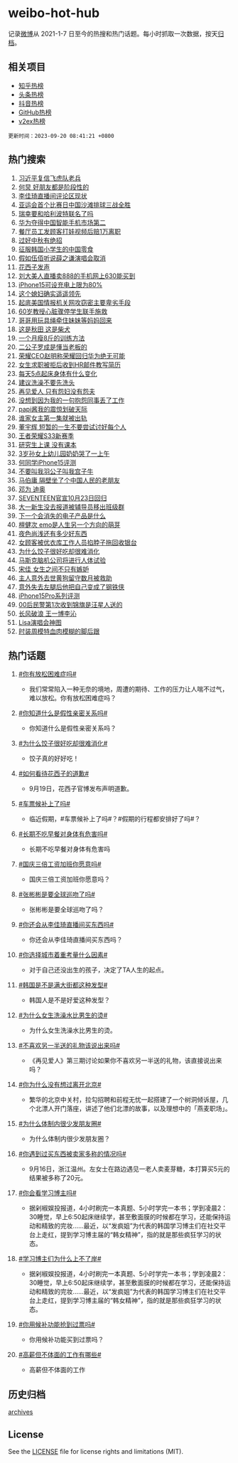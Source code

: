 # weibo-hot-hub

记录[微博](https://www.weibo.com)从 2021-1-7 日至今的热搜和热门话题。每小时抓取一次数据，按天[归档](archives)。

## 相关项目

- [知乎热榜](https://github.com/lonnyzhang423/zhihu-hot-hub)
- [头条热榜](https://github.com/lonnyzhang423/toutiao-hot-hub)
- [抖音热榜](https://github.com/lonnyzhang423/douyin-hot-hub)
- [GitHub热榜](https://github.com/lonnyzhang423/github-hot-hub)
- [v2ex热榜](https://github.com/lonnyzhang423/v2ex-hot-hub)


`更新时间：2023-09-20 08:41:21 +0800`

## 热门搜索

1. [习近平复信飞虎队老兵](https://m.weibo.cn/search?containerid=100103type%3D1%26t%3D10%26q%3D%23%E4%B9%A0%E8%BF%91%E5%B9%B3%E5%A4%8D%E4%BF%A1%E9%A3%9E%E8%99%8E%E9%98%9F%E8%80%81%E5%85%B5%23&stream_entry_id=51&isnewpage=1&extparam=seat%3D1%26dgr%3D0%26stream_entry_id%3D51%26cate%3D10103%26c_type%3D51%26q%3D%2523%25E4%25B9%25A0%25E8%25BF%2591%25E5%25B9%25B3%25E5%25A4%258D%25E4%25BF%25A1%25E9%25A3%259E%25E8%2599%258E%25E9%2598%259F%25E8%2580%2581%25E5%2585%25B5%2523%26pos%3D0%26filter_type%3Drealtimehot%26display_time%3D1695170480%26pre_seqid%3D16951704800690645206)
1. [何炅 好朋友都是阶段性的](https://m.weibo.cn/search?containerid=100103type%3D1%26t%3D10%26q%3D%E4%BD%95%E7%82%85+%E5%A5%BD%E6%9C%8B%E5%8F%8B%E9%83%BD%E6%98%AF%E9%98%B6%E6%AE%B5%E6%80%A7%E7%9A%84&stream_entry_id=31&isnewpage=1&extparam=seat%3D1%26lcate%3D5001%26q%3D%25E4%25BD%2595%25E7%2582%2585%2520%25E5%25A5%25BD%25E6%259C%258B%25E5%258F%258B%25E9%2583%25BD%25E6%2598%25AF%25E9%2598%25B6%25E6%25AE%25B5%25E6%2580%25A7%25E7%259A%2584%26pos%3D0%26c_type%3D31%26dgr%3D0%26stream_entry_id%3D31%26flag%3D16%26band_rank%3D1%26realpos%3D1%26cate%3D5001%26filter_type%3Drealtimehot%26display_time%3D1695170480%26pre_seqid%3D16951704800690645206)
1. [李佳琦直播间评论区现状](https://m.weibo.cn/search?containerid=100103type%3D1%26t%3D10%26q%3D%23%E6%9D%8E%E4%BD%B3%E7%90%A6%E7%9B%B4%E6%92%AD%E9%97%B4%E8%AF%84%E8%AE%BA%E5%8C%BA%E7%8E%B0%E7%8A%B6%23&stream_entry_id=31&isnewpage=1&extparam=seat%3D1%26lcate%3D5001%26q%3D%2523%25E6%259D%258E%25E4%25BD%25B3%25E7%2590%25A6%25E7%259B%25B4%25E6%2592%25AD%25E9%2597%25B4%25E8%25AF%2584%25E8%25AE%25BA%25E5%258C%25BA%25E7%258E%25B0%25E7%258A%25B6%2523%26pos%3D1%26c_type%3D31%26dgr%3D0%26stream_entry_id%3D31%26flag%3D1%26band_rank%3D2%26realpos%3D2%26cate%3D5001%26filter_type%3Drealtimehot%26display_time%3D1695170480%26pre_seqid%3D16951704800690645206)
1. [亚运会首个比赛日中国沙滩排球三战全胜](https://m.weibo.cn/search?containerid=100103type%3D1%26t%3D10%26q%3D%23%E4%BA%9A%E8%BF%90%E4%BC%9A%E9%A6%96%E4%B8%AA%E6%AF%94%E8%B5%9B%E6%97%A5%E4%B8%AD%E5%9B%BD%E6%B2%99%E6%BB%A9%E6%8E%92%E7%90%83%E4%B8%89%E6%88%98%E5%85%A8%E8%83%9C%23&stream_entry_id=31&isnewpage=1&extparam=seat%3D1%26lcate%3D5001%26q%3D%2523%25E4%25BA%259A%25E8%25BF%2590%25E4%25BC%259A%25E9%25A6%2596%25E4%25B8%25AA%25E6%25AF%2594%25E8%25B5%259B%25E6%2597%25A5%25E4%25B8%25AD%25E5%259B%25BD%25E6%25B2%2599%25E6%25BB%25A9%25E6%258E%2592%25E7%2590%2583%25E4%25B8%2589%25E6%2588%2598%25E5%2585%25A8%25E8%2583%259C%2523%26pos%3D2%26c_type%3D31%26dgr%3D0%26stream_entry_id%3D31%26flag%3D0%26band_rank%3D3%26realpos%3D3%26cate%3D5001%26filter_type%3Drealtimehot%26display_time%3D1695170480%26pre_seqid%3D16951704800690645206)
1. [瑞幸要和哈利波特联名了吗](https://m.weibo.cn/search?containerid=100103type%3D1%26t%3D10%26q%3D%E7%91%9E%E5%B9%B8%E8%A6%81%E5%92%8C%E5%93%88%E5%88%A9%E6%B3%A2%E7%89%B9%E8%81%94%E5%90%8D%E4%BA%86%E5%90%97&stream_entry_id=31&isnewpage=1&extparam=seat%3D1%26lcate%3D5001%26q%3D%25E7%2591%259E%25E5%25B9%25B8%25E8%25A6%2581%25E5%2592%258C%25E5%2593%2588%25E5%2588%25A9%25E6%25B3%25A2%25E7%2589%25B9%25E8%2581%2594%25E5%2590%258D%25E4%25BA%2586%25E5%2590%2597%26pos%3D3%26c_type%3D31%26dgr%3D0%26stream_entry_id%3D31%26flag%3D1%26band_rank%3D4%26realpos%3D4%26cate%3D5001%26filter_type%3Drealtimehot%26display_time%3D1695170480%26pre_seqid%3D16951704800690645206)
1. [华为夺得中国智能手机市场第二](https://m.weibo.cn/search?containerid=100103type%3D1%26t%3D10%26q%3D%23%E5%8D%8E%E4%B8%BA%E5%A4%BA%E5%BE%97%E4%B8%AD%E5%9B%BD%E6%99%BA%E8%83%BD%E6%89%8B%E6%9C%BA%E5%B8%82%E5%9C%BA%E7%AC%AC%E4%BA%8C%23&stream_entry_id=31&isnewpage=1&extparam=seat%3D1%26lcate%3D5001%26q%3D%2523%25E5%258D%258E%25E4%25B8%25BA%25E5%25A4%25BA%25E5%25BE%2597%25E4%25B8%25AD%25E5%259B%25BD%25E6%2599%25BA%25E8%2583%25BD%25E6%2589%258B%25E6%259C%25BA%25E5%25B8%2582%25E5%259C%25BA%25E7%25AC%25AC%25E4%25BA%258C%2523%26pos%3D4%26c_type%3D31%26dgr%3D0%26stream_entry_id%3D31%26flag%3D1%26band_rank%3D5%26realpos%3D5%26cate%3D5001%26filter_type%3Drealtimehot%26display_time%3D1695170480%26pre_seqid%3D16951704800690645206)
1. [餐厅员工发顾客打娃视频后赔1万离职](https://m.weibo.cn/search?containerid=100103type%3D1%26t%3D10%26q%3D%23%E9%A4%90%E5%8E%85%E5%91%98%E5%B7%A5%E5%8F%91%E9%A1%BE%E5%AE%A2%E6%89%93%E5%A8%83%E8%A7%86%E9%A2%91%E5%90%8E%E8%B5%941%E4%B8%87%E7%A6%BB%E8%81%8C%23&stream_entry_id=31&isnewpage=1&extparam=seat%3D1%26lcate%3D5001%26q%3D%2523%25E9%25A4%2590%25E5%258E%2585%25E5%2591%2598%25E5%25B7%25A5%25E5%258F%2591%25E9%25A1%25BE%25E5%25AE%25A2%25E6%2589%2593%25E5%25A8%2583%25E8%25A7%2586%25E9%25A2%2591%25E5%2590%258E%25E8%25B5%25941%25E4%25B8%2587%25E7%25A6%25BB%25E8%2581%258C%2523%26pos%3D5%26c_type%3D31%26dgr%3D0%26stream_entry_id%3D31%26flag%3D1%26band_rank%3D6%26realpos%3D6%26cate%3D5001%26filter_type%3Drealtimehot%26display_time%3D1695170480%26pre_seqid%3D16951704800690645206)
1. [过好中秋有绝招](https://m.weibo.cn/search?containerid=100103type%3D1%26t%3D10%26q%3D%23%E8%BF%87%E5%A5%BD%E4%B8%AD%E7%A7%8B%E6%9C%89%E7%BB%9D%E6%8B%9B%23&stream_entry_id=31&isnewpage=1&extparam=seat%3D1%26lcate%3D5001%26q%3D%2523%25E8%25BF%2587%25E5%25A5%25BD%25E4%25B8%25AD%25E7%25A7%258B%25E6%259C%2589%25E7%25BB%259D%25E6%258B%259B%2523%26is_ad_pos%3D1%26adid%3D204319%26dgr%3D0%26topic_ad%3D1%26stream_entry_id%3D31%26band_rank%3D7%26c_type%3D31%26cate%3D5001%26pos%3D6%26filter_type%3Drealtimehot%26display_time%3D1695170480%26pre_seqid%3D16951704800690645206)
1. [征服韩国小学生的中国零食](https://m.weibo.cn/search?containerid=100103type%3D1%26t%3D10%26q%3D%23%E5%BE%81%E6%9C%8D%E9%9F%A9%E5%9B%BD%E5%B0%8F%E5%AD%A6%E7%94%9F%E7%9A%84%E4%B8%AD%E5%9B%BD%E9%9B%B6%E9%A3%9F%23&stream_entry_id=31&isnewpage=1&extparam=seat%3D1%26lcate%3D5001%26q%3D%2523%25E5%25BE%2581%25E6%259C%258D%25E9%259F%25A9%25E5%259B%25BD%25E5%25B0%258F%25E5%25AD%25A6%25E7%2594%259F%25E7%259A%2584%25E4%25B8%25AD%25E5%259B%25BD%25E9%259B%25B6%25E9%25A3%259F%2523%26pos%3D7%26c_type%3D31%26dgr%3D0%26stream_entry_id%3D31%26flag%3D1%26band_rank%3D7%26realpos%3D7%26cate%3D5001%26filter_type%3Drealtimehot%26display_time%3D1695170480%26pre_seqid%3D16951704800690645206)
1. [假如伍佰听说薛之谦演唱会取消](https://m.weibo.cn/search?containerid=100103type%3D1%26t%3D10%26q%3D%E5%81%87%E5%A6%82%E4%BC%8D%E4%BD%B0%E5%90%AC%E8%AF%B4%E8%96%9B%E4%B9%8B%E8%B0%A6%E6%BC%94%E5%94%B1%E4%BC%9A%E5%8F%96%E6%B6%88&stream_entry_id=31&isnewpage=1&extparam=seat%3D1%26lcate%3D5001%26q%3D%25E5%2581%2587%25E5%25A6%2582%25E4%25BC%258D%25E4%25BD%25B0%25E5%2590%25AC%25E8%25AF%25B4%25E8%2596%259B%25E4%25B9%258B%25E8%25B0%25A6%25E6%25BC%2594%25E5%2594%25B1%25E4%25BC%259A%25E5%258F%2596%25E6%25B6%2588%26pos%3D8%26c_type%3D31%26dgr%3D0%26stream_entry_id%3D31%26flag%3D1%26band_rank%3D8%26realpos%3D8%26cate%3D5001%26filter_type%3Drealtimehot%26display_time%3D1695170480%26pre_seqid%3D16951704800690645206)
1. [花西子发声](https://m.weibo.cn/search?containerid=100103type%3D1%26t%3D10%26q%3D%23%E8%8A%B1%E8%A5%BF%E5%AD%90%E5%8F%91%E5%A3%B0%23&stream_entry_id=31&isnewpage=1&extparam=seat%3D1%26lcate%3D5001%26q%3D%2523%25E8%258A%25B1%25E8%25A5%25BF%25E5%25AD%2590%25E5%258F%2591%25E5%25A3%25B0%2523%26pos%3D9%26c_type%3D31%26dgr%3D0%26stream_entry_id%3D31%26flag%3D16%26band_rank%3D9%26realpos%3D9%26cate%3D5001%26filter_type%3Drealtimehot%26display_time%3D1695170480%26pre_seqid%3D16951704800690645206)
1. [刘大美人直播卖888的手机网上630能买到](https://m.weibo.cn/search?containerid=100103type%3D1%26t%3D10%26q%3D%23%E5%88%98%E5%A4%A7%E7%BE%8E%E4%BA%BA%E7%9B%B4%E6%92%AD%E5%8D%96888%E7%9A%84%E6%89%8B%E6%9C%BA%E7%BD%91%E4%B8%8A630%E8%83%BD%E4%B9%B0%E5%88%B0%23&stream_entry_id=31&isnewpage=1&extparam=seat%3D1%26lcate%3D5001%26q%3D%2523%25E5%2588%2598%25E5%25A4%25A7%25E7%25BE%258E%25E4%25BA%25BA%25E7%259B%25B4%25E6%2592%25AD%25E5%258D%2596888%25E7%259A%2584%25E6%2589%258B%25E6%259C%25BA%25E7%25BD%2591%25E4%25B8%258A630%25E8%2583%25BD%25E4%25B9%25B0%25E5%2588%25B0%2523%26pos%3D10%26c_type%3D31%26dgr%3D0%26stream_entry_id%3D31%26flag%3D1%26band_rank%3D10%26realpos%3D10%26cate%3D5001%26filter_type%3Drealtimehot%26display_time%3D1695170480%26pre_seqid%3D16951704800690645206)
1. [iPhone15可设充电上限为80%](https://m.weibo.cn/search?containerid=100103type%3D1%26t%3D10%26q%3D%23iPhone15%E5%8F%AF%E8%AE%BE%E5%85%85%E7%94%B5%E4%B8%8A%E9%99%90%E4%B8%BA80%25%23&stream_entry_id=31&isnewpage=1&extparam=seat%3D1%26lcate%3D5001%26q%3D%2523iPhone15%25E5%258F%25AF%25E8%25AE%25BE%25E5%2585%2585%25E7%2594%25B5%25E4%25B8%258A%25E9%2599%2590%25E4%25B8%25BA80%2525%2523%26pos%3D11%26c_type%3D31%26dgr%3D0%26stream_entry_id%3D31%26flag%3D1%26band_rank%3D11%26realpos%3D11%26cate%3D5001%26filter_type%3Drealtimehot%26display_time%3D1695170480%26pre_seqid%3D16951704800690645206)
1. [这个媳妇确实遥遥领先](https://m.weibo.cn/search?containerid=100103type%3D1%26t%3D10%26q%3D%23%E8%BF%99%E4%B8%AA%E5%AA%B3%E5%A6%87%E7%A1%AE%E5%AE%9E%E9%81%A5%E9%81%A5%E9%A2%86%E5%85%88%23&stream_entry_id=31&isnewpage=1&extparam=seat%3D1%26lcate%3D5001%26q%3D%2523%25E8%25BF%2599%25E4%25B8%25AA%25E5%25AA%25B3%25E5%25A6%2587%25E7%25A1%25AE%25E5%25AE%259E%25E9%2581%25A5%25E9%2581%25A5%25E9%25A2%2586%25E5%2585%2588%2523%26pos%3D12%26c_type%3D31%26dgr%3D0%26stream_entry_id%3D31%26flag%3D2%26band_rank%3D12%26realpos%3D12%26cate%3D5001%26filter_type%3Drealtimehot%26display_time%3D1695170480%26pre_seqid%3D16951704800690645206)
1. [起底美国情报机关网攻窃密主要卑劣手段](https://m.weibo.cn/search?containerid=100103type%3D1%26t%3D10%26q%3D%23%E8%B5%B7%E5%BA%95%E7%BE%8E%E5%9B%BD%E6%83%85%E6%8A%A5%E6%9C%BA%E5%85%B3%E7%BD%91%E6%94%BB%E7%AA%83%E5%AF%86%E4%B8%BB%E8%A6%81%E5%8D%91%E5%8A%A3%E6%89%8B%E6%AE%B5%23&stream_entry_id=31&isnewpage=1&extparam=seat%3D1%26lcate%3D5001%26q%3D%2523%25E8%25B5%25B7%25E5%25BA%2595%25E7%25BE%258E%25E5%259B%25BD%25E6%2583%2585%25E6%258A%25A5%25E6%259C%25BA%25E5%2585%25B3%25E7%25BD%2591%25E6%2594%25BB%25E7%25AA%2583%25E5%25AF%2586%25E4%25B8%25BB%25E8%25A6%2581%25E5%258D%2591%25E5%258A%25A3%25E6%2589%258B%25E6%25AE%25B5%2523%26pos%3D13%26c_type%3D31%26dgr%3D0%26stream_entry_id%3D31%26flag%3D1%26band_rank%3D13%26realpos%3D13%26cate%3D5001%26filter_type%3Drealtimehot%26display_time%3D1695170480%26pre_seqid%3D16951704800690645206)
1. [60岁教授心脏骤停学生联手施救](https://m.weibo.cn/search?containerid=100103type%3D1%26t%3D10%26q%3D%2360%E5%B2%81%E6%95%99%E6%8E%88%E5%BF%83%E8%84%8F%E9%AA%A4%E5%81%9C%E5%AD%A6%E7%94%9F%E8%81%94%E6%89%8B%E6%96%BD%E6%95%91%23&stream_entry_id=31&isnewpage=1&extparam=seat%3D1%26lcate%3D5001%26q%3D%252360%25E5%25B2%2581%25E6%2595%2599%25E6%258E%2588%25E5%25BF%2583%25E8%2584%258F%25E9%25AA%25A4%25E5%2581%259C%25E5%25AD%25A6%25E7%2594%259F%25E8%2581%2594%25E6%2589%258B%25E6%2596%25BD%25E6%2595%2591%2523%26pos%3D14%26c_type%3D31%26dgr%3D0%26stream_entry_id%3D31%26flag%3D32768%26band_rank%3D14%26realpos%3D14%26cate%3D5001%26filter_type%3Drealtimehot%26display_time%3D1695170480%26pre_seqid%3D16951704800690645206)
1. [哥哥用玩具绳牵住妹妹等妈妈回来](https://m.weibo.cn/search?containerid=100103type%3D1%26t%3D10%26q%3D%23%E5%93%A5%E5%93%A5%E7%94%A8%E7%8E%A9%E5%85%B7%E7%BB%B3%E7%89%B5%E4%BD%8F%E5%A6%B9%E5%A6%B9%E7%AD%89%E5%A6%88%E5%A6%88%E5%9B%9E%E6%9D%A5%23&stream_entry_id=31&isnewpage=1&extparam=seat%3D1%26lcate%3D5001%26q%3D%2523%25E5%2593%25A5%25E5%2593%25A5%25E7%2594%25A8%25E7%258E%25A9%25E5%2585%25B7%25E7%25BB%25B3%25E7%2589%25B5%25E4%25BD%258F%25E5%25A6%25B9%25E5%25A6%25B9%25E7%25AD%2589%25E5%25A6%2588%25E5%25A6%2588%25E5%259B%259E%25E6%259D%25A5%2523%26pos%3D15%26c_type%3D31%26dgr%3D0%26stream_entry_id%3D31%26flag%3D32768%26band_rank%3D15%26realpos%3D15%26cate%3D5001%26filter_type%3Drealtimehot%26display_time%3D1695170480%26pre_seqid%3D16951704800690645206)
1. [这是秋田 这是柴犬](https://m.weibo.cn/search?containerid=100103type%3D1%26t%3D10%26q%3D%E8%BF%99%E6%98%AF%E7%A7%8B%E7%94%B0+%E8%BF%99%E6%98%AF%E6%9F%B4%E7%8A%AC&stream_entry_id=31&isnewpage=1&extparam=seat%3D1%26lcate%3D5001%26q%3D%25E8%25BF%2599%25E6%2598%25AF%25E7%25A7%258B%25E7%2594%25B0%2520%25E8%25BF%2599%25E6%2598%25AF%25E6%259F%25B4%25E7%258A%25AC%26pos%3D16%26c_type%3D31%26dgr%3D0%26stream_entry_id%3D31%26flag%3D1%26band_rank%3D16%26realpos%3D16%26cate%3D5001%26filter_type%3Drealtimehot%26display_time%3D1695170480%26pre_seqid%3D16951704800690645206)
1. [一个月瘦8斤的训练方法](https://m.weibo.cn/search?containerid=100103type%3D1%26t%3D10%26q%3D%E4%B8%80%E4%B8%AA%E6%9C%88%E7%98%A68%E6%96%A4%E7%9A%84%E8%AE%AD%E7%BB%83%E6%96%B9%E6%B3%95&stream_entry_id=31&isnewpage=1&extparam=seat%3D1%26lcate%3D5001%26q%3D%25E4%25B8%2580%25E4%25B8%25AA%25E6%259C%2588%25E7%2598%25A68%25E6%2596%25A4%25E7%259A%2584%25E8%25AE%25AD%25E7%25BB%2583%25E6%2596%25B9%25E6%25B3%2595%26pos%3D17%26c_type%3D31%26dgr%3D0%26stream_entry_id%3D31%26flag%3D0%26band_rank%3D17%26realpos%3D17%26cate%3D5001%26filter_type%3Drealtimehot%26display_time%3D1695170480%26pre_seqid%3D16951704800690645206)
1. [二公子罗成是懂当老板的](https://m.weibo.cn/search?containerid=100103type%3D1%26t%3D10%26q%3D%23%E4%BA%8C%E5%85%AC%E5%AD%90%E7%BD%97%E6%88%90%E6%98%AF%E6%87%82%E5%BD%93%E8%80%81%E6%9D%BF%E7%9A%84%23&stream_entry_id=31&isnewpage=1&extparam=seat%3D1%26lcate%3D5001%26q%3D%2523%25E4%25BA%258C%25E5%2585%25AC%25E5%25AD%2590%25E7%25BD%2597%25E6%2588%2590%25E6%2598%25AF%25E6%2587%2582%25E5%25BD%2593%25E8%2580%2581%25E6%259D%25BF%25E7%259A%2584%2523%26pos%3D18%26c_type%3D31%26dgr%3D0%26stream_entry_id%3D31%26flag%3D1%26band_rank%3D18%26realpos%3D18%26cate%3D5001%26filter_type%3Drealtimehot%26display_time%3D1695170480%26pre_seqid%3D16951704800690645206)
1. [荣耀CEO赵明称荣耀回归华为绝无可能](https://m.weibo.cn/search?containerid=100103type%3D1%26t%3D10%26q%3D%23%E8%8D%A3%E8%80%80CEO%E8%B5%B5%E6%98%8E%E7%A7%B0%E8%8D%A3%E8%80%80%E5%9B%9E%E5%BD%92%E5%8D%8E%E4%B8%BA%E7%BB%9D%E6%97%A0%E5%8F%AF%E8%83%BD%23&stream_entry_id=31&isnewpage=1&extparam=seat%3D1%26lcate%3D5001%26q%3D%2523%25E8%258D%25A3%25E8%2580%2580CEO%25E8%25B5%25B5%25E6%2598%258E%25E7%25A7%25B0%25E8%258D%25A3%25E8%2580%2580%25E5%259B%259E%25E5%25BD%2592%25E5%258D%258E%25E4%25B8%25BA%25E7%25BB%259D%25E6%2597%25A0%25E5%258F%25AF%25E8%2583%25BD%2523%26pos%3D19%26c_type%3D31%26dgr%3D0%26stream_entry_id%3D31%26flag%3D1%26band_rank%3D19%26realpos%3D19%26cate%3D5001%26filter_type%3Drealtimehot%26display_time%3D1695170480%26pre_seqid%3D16951704800690645206)
1. [女生求职被拒后收到HR邮件教写简历](https://m.weibo.cn/search?containerid=100103type%3D1%26t%3D10%26q%3D%23%E5%A5%B3%E7%94%9F%E6%B1%82%E8%81%8C%E8%A2%AB%E6%8B%92%E5%90%8E%E6%94%B6%E5%88%B0HR%E9%82%AE%E4%BB%B6%E6%95%99%E5%86%99%E7%AE%80%E5%8E%86%23&stream_entry_id=31&isnewpage=1&extparam=seat%3D1%26lcate%3D5001%26q%3D%2523%25E5%25A5%25B3%25E7%2594%259F%25E6%25B1%2582%25E8%2581%258C%25E8%25A2%25AB%25E6%258B%2592%25E5%2590%258E%25E6%2594%25B6%25E5%2588%25B0HR%25E9%2582%25AE%25E4%25BB%25B6%25E6%2595%2599%25E5%2586%2599%25E7%25AE%2580%25E5%258E%2586%2523%26pos%3D20%26c_type%3D31%26dgr%3D0%26stream_entry_id%3D31%26flag%3D32768%26band_rank%3D20%26realpos%3D20%26cate%3D5001%26filter_type%3Drealtimehot%26display_time%3D1695170480%26pre_seqid%3D16951704800690645206)
1. [每天5点起床身体有什么变化](https://m.weibo.cn/search?containerid=100103type%3D1%26t%3D10%26q%3D%E6%AF%8F%E5%A4%A95%E7%82%B9%E8%B5%B7%E5%BA%8A%E8%BA%AB%E4%BD%93%E6%9C%89%E4%BB%80%E4%B9%88%E5%8F%98%E5%8C%96&stream_entry_id=31&isnewpage=1&extparam=seat%3D1%26lcate%3D5001%26q%3D%25E6%25AF%258F%25E5%25A4%25A95%25E7%2582%25B9%25E8%25B5%25B7%25E5%25BA%258A%25E8%25BA%25AB%25E4%25BD%2593%25E6%259C%2589%25E4%25BB%2580%25E4%25B9%2588%25E5%258F%2598%25E5%258C%2596%26pos%3D21%26c_type%3D31%26dgr%3D0%26stream_entry_id%3D31%26flag%3D0%26band_rank%3D21%26realpos%3D21%26cate%3D5001%26filter_type%3Drealtimehot%26display_time%3D1695170480%26pre_seqid%3D16951704800690645206)
1. [建议洗澡不要先洗头](https://m.weibo.cn/search?containerid=100103type%3D1%26t%3D10%26q%3D%23%E5%BB%BA%E8%AE%AE%E6%B4%97%E6%BE%A1%E4%B8%8D%E8%A6%81%E5%85%88%E6%B4%97%E5%A4%B4%23&stream_entry_id=31&isnewpage=1&extparam=seat%3D1%26lcate%3D5001%26q%3D%2523%25E5%25BB%25BA%25E8%25AE%25AE%25E6%25B4%2597%25E6%25BE%25A1%25E4%25B8%258D%25E8%25A6%2581%25E5%2585%2588%25E6%25B4%2597%25E5%25A4%25B4%2523%26pos%3D22%26c_type%3D31%26dgr%3D0%26stream_entry_id%3D31%26flag%3D0%26band_rank%3D22%26realpos%3D22%26cate%3D5001%26filter_type%3Drealtimehot%26display_time%3D1695170480%26pre_seqid%3D16951704800690645206)
1. [再见爱人 只有怨妇没有怨夫](https://m.weibo.cn/search?containerid=100103type%3D1%26t%3D10%26q%3D%E5%86%8D%E8%A7%81%E7%88%B1%E4%BA%BA+%E5%8F%AA%E6%9C%89%E6%80%A8%E5%A6%87%E6%B2%A1%E6%9C%89%E6%80%A8%E5%A4%AB&stream_entry_id=31&isnewpage=1&extparam=seat%3D1%26lcate%3D5001%26q%3D%25E5%2586%258D%25E8%25A7%2581%25E7%2588%25B1%25E4%25BA%25BA%2520%25E5%258F%25AA%25E6%259C%2589%25E6%2580%25A8%25E5%25A6%2587%25E6%25B2%25A1%25E6%259C%2589%25E6%2580%25A8%25E5%25A4%25AB%26pos%3D23%26c_type%3D31%26dgr%3D0%26stream_entry_id%3D31%26flag%3D0%26band_rank%3D23%26realpos%3D23%26cate%3D5001%26filter_type%3Drealtimehot%26display_time%3D1695170480%26pre_seqid%3D16951704800690645206)
1. [没想到因为我的一句抱怨同事丢了工作](https://m.weibo.cn/search?containerid=100103type%3D1%26t%3D10%26q%3D%E6%B2%A1%E6%83%B3%E5%88%B0%E5%9B%A0%E4%B8%BA%E6%88%91%E7%9A%84%E4%B8%80%E5%8F%A5%E6%8A%B1%E6%80%A8%E5%90%8C%E4%BA%8B%E4%B8%A2%E4%BA%86%E5%B7%A5%E4%BD%9C&stream_entry_id=31&isnewpage=1&extparam=seat%3D1%26lcate%3D5001%26q%3D%25E6%25B2%25A1%25E6%2583%25B3%25E5%2588%25B0%25E5%259B%25A0%25E4%25B8%25BA%25E6%2588%2591%25E7%259A%2584%25E4%25B8%2580%25E5%258F%25A5%25E6%258A%25B1%25E6%2580%25A8%25E5%2590%258C%25E4%25BA%258B%25E4%25B8%25A2%25E4%25BA%2586%25E5%25B7%25A5%25E4%25BD%259C%26pos%3D24%26c_type%3D31%26dgr%3D0%26stream_entry_id%3D31%26flag%3D0%26band_rank%3D24%26realpos%3D24%26cate%3D5001%26filter_type%3Drealtimehot%26display_time%3D1695170480%26pre_seqid%3D16951704800690645206)
1. [papi酱我的震惊划破天际](https://m.weibo.cn/search?containerid=100103type%3D1%26t%3D10%26q%3D%23papi%E9%85%B1%E6%88%91%E7%9A%84%E9%9C%87%E6%83%8A%E5%88%92%E7%A0%B4%E5%A4%A9%E9%99%85%23&stream_entry_id=31&isnewpage=1&extparam=seat%3D1%26lcate%3D5001%26q%3D%2523papi%25E9%2585%25B1%25E6%2588%2591%25E7%259A%2584%25E9%259C%2587%25E6%2583%258A%25E5%2588%2592%25E7%25A0%25B4%25E5%25A4%25A9%25E9%2599%2585%2523%26pos%3D25%26c_type%3D31%26dgr%3D0%26stream_entry_id%3D31%26flag%3D0%26band_rank%3D25%26realpos%3D25%26cate%3D5001%26filter_type%3Drealtimehot%26display_time%3D1695170480%26pre_seqid%3D16951704800690645206)
1. [谁家女主第一集就被出轨](https://m.weibo.cn/search?containerid=100103type%3D1%26t%3D10%26q%3D%23%E8%B0%81%E5%AE%B6%E5%A5%B3%E4%B8%BB%E7%AC%AC%E4%B8%80%E9%9B%86%E5%B0%B1%E8%A2%AB%E5%87%BA%E8%BD%A8%23&stream_entry_id=31&isnewpage=1&extparam=seat%3D1%26lcate%3D5001%26q%3D%2523%25E8%25B0%2581%25E5%25AE%25B6%25E5%25A5%25B3%25E4%25B8%25BB%25E7%25AC%25AC%25E4%25B8%2580%25E9%259B%2586%25E5%25B0%25B1%25E8%25A2%25AB%25E5%2587%25BA%25E8%25BD%25A8%2523%26pos%3D26%26c_type%3D31%26dgr%3D0%26stream_entry_id%3D31%26flag%3D0%26band_rank%3D26%26realpos%3D26%26cate%3D5001%26filter_type%3Drealtimehot%26display_time%3D1695170480%26pre_seqid%3D16951704800690645206)
1. [董宇辉 短暂的一生不要尝试讨好每个人](https://m.weibo.cn/search?containerid=100103type%3D1%26t%3D10%26q%3D%E8%91%A3%E5%AE%87%E8%BE%89+%E7%9F%AD%E6%9A%82%E7%9A%84%E4%B8%80%E7%94%9F%E4%B8%8D%E8%A6%81%E5%B0%9D%E8%AF%95%E8%AE%A8%E5%A5%BD%E6%AF%8F%E4%B8%AA%E4%BA%BA&stream_entry_id=31&isnewpage=1&extparam=seat%3D1%26lcate%3D5001%26q%3D%25E8%2591%25A3%25E5%25AE%2587%25E8%25BE%2589%2520%25E7%259F%25AD%25E6%259A%2582%25E7%259A%2584%25E4%25B8%2580%25E7%2594%259F%25E4%25B8%258D%25E8%25A6%2581%25E5%25B0%259D%25E8%25AF%2595%25E8%25AE%25A8%25E5%25A5%25BD%25E6%25AF%258F%25E4%25B8%25AA%25E4%25BA%25BA%26pos%3D27%26c_type%3D31%26dgr%3D0%26stream_entry_id%3D31%26flag%3D0%26band_rank%3D27%26realpos%3D27%26cate%3D5001%26filter_type%3Drealtimehot%26display_time%3D1695170480%26pre_seqid%3D16951704800690645206)
1. [王者荣耀S33新赛季](https://m.weibo.cn/search?containerid=100103type%3D1%26t%3D10%26q%3D%23%E7%8E%8B%E8%80%85%E8%8D%A3%E8%80%80S33%E6%96%B0%E8%B5%9B%E5%AD%A3%23&stream_entry_id=31&isnewpage=1&extparam=seat%3D1%26lcate%3D5001%26q%3D%2523%25E7%258E%258B%25E8%2580%2585%25E8%258D%25A3%25E8%2580%2580S33%25E6%2596%25B0%25E8%25B5%259B%25E5%25AD%25A3%2523%26pos%3D28%26c_type%3D31%26dgr%3D0%26stream_entry_id%3D31%26flag%3D1%26band_rank%3D28%26realpos%3D28%26cate%3D5001%26filter_type%3Drealtimehot%26display_time%3D1695170480%26pre_seqid%3D16951704800690645206)
1. [研究生上课 没有课本](https://m.weibo.cn/search?containerid=100103type%3D1%26t%3D10%26q%3D%E7%A0%94%E7%A9%B6%E7%94%9F%E4%B8%8A%E8%AF%BE+%E6%B2%A1%E6%9C%89%E8%AF%BE%E6%9C%AC&stream_entry_id=31&isnewpage=1&extparam=seat%3D1%26lcate%3D5001%26q%3D%25E7%25A0%2594%25E7%25A9%25B6%25E7%2594%259F%25E4%25B8%258A%25E8%25AF%25BE%2520%25E6%25B2%25A1%25E6%259C%2589%25E8%25AF%25BE%25E6%259C%25AC%26pos%3D29%26c_type%3D31%26dgr%3D0%26stream_entry_id%3D31%26flag%3D0%26band_rank%3D29%26realpos%3D29%26cate%3D5001%26filter_type%3Drealtimehot%26display_time%3D1695170480%26pre_seqid%3D16951704800690645206)
1. [3岁孙女上幼儿园奶奶哭了一上午](https://m.weibo.cn/search?containerid=100103type%3D1%26t%3D10%26q%3D%233%E5%B2%81%E5%AD%99%E5%A5%B3%E4%B8%8A%E5%B9%BC%E5%84%BF%E5%9B%AD%E5%A5%B6%E5%A5%B6%E5%93%AD%E4%BA%86%E4%B8%80%E4%B8%8A%E5%8D%88%23&stream_entry_id=31&isnewpage=1&extparam=seat%3D1%26lcate%3D5001%26q%3D%25233%25E5%25B2%2581%25E5%25AD%2599%25E5%25A5%25B3%25E4%25B8%258A%25E5%25B9%25BC%25E5%2584%25BF%25E5%259B%25AD%25E5%25A5%25B6%25E5%25A5%25B6%25E5%2593%25AD%25E4%25BA%2586%25E4%25B8%2580%25E4%25B8%258A%25E5%258D%2588%2523%26pos%3D30%26c_type%3D31%26dgr%3D0%26stream_entry_id%3D31%26flag%3D32768%26band_rank%3D30%26realpos%3D30%26cate%3D5001%26filter_type%3Drealtimehot%26display_time%3D1695170480%26pre_seqid%3D16951704800690645206)
1. [何同学iPhone15评测](https://m.weibo.cn/search?containerid=100103type%3D1%26t%3D10%26q%3D%E4%BD%95%E5%90%8C%E5%AD%A6iPhone15%E8%AF%84%E6%B5%8B&stream_entry_id=31&isnewpage=1&extparam=seat%3D1%26lcate%3D5001%26q%3D%25E4%25BD%2595%25E5%2590%258C%25E5%25AD%25A6iPhone15%25E8%25AF%2584%25E6%25B5%258B%26pos%3D31%26c_type%3D31%26dgr%3D0%26stream_entry_id%3D31%26flag%3D1%26band_rank%3D31%26realpos%3D31%26cate%3D5001%26filter_type%3Drealtimehot%26display_time%3D1695170480%26pre_seqid%3D16951704800690645206)
1. [不要叫我羽公子叫我宫子牛](https://m.weibo.cn/search?containerid=100103type%3D1%26t%3D10%26q%3D%E4%B8%8D%E8%A6%81%E5%8F%AB%E6%88%91%E7%BE%BD%E5%85%AC%E5%AD%90%E5%8F%AB%E6%88%91%E5%AE%AB%E5%AD%90%E7%89%9B&stream_entry_id=31&isnewpage=1&extparam=seat%3D1%26lcate%3D5001%26q%3D%25E4%25B8%258D%25E8%25A6%2581%25E5%258F%25AB%25E6%2588%2591%25E7%25BE%25BD%25E5%2585%25AC%25E5%25AD%2590%25E5%258F%25AB%25E6%2588%2591%25E5%25AE%25AB%25E5%25AD%2590%25E7%2589%259B%26pos%3D32%26c_type%3D31%26dgr%3D0%26stream_entry_id%3D31%26flag%3D1%26band_rank%3D32%26realpos%3D32%26cate%3D5001%26filter_type%3Drealtimehot%26display_time%3D1695170480%26pre_seqid%3D16951704800690645206)
1. [马伯庸 隔壁坐了个中国人民的老朋友](https://m.weibo.cn/search?containerid=100103type%3D1%26t%3D10%26q%3D%E9%A9%AC%E4%BC%AF%E5%BA%B8+%E9%9A%94%E5%A3%81%E5%9D%90%E4%BA%86%E4%B8%AA%E4%B8%AD%E5%9B%BD%E4%BA%BA%E6%B0%91%E7%9A%84%E8%80%81%E6%9C%8B%E5%8F%8B&stream_entry_id=31&isnewpage=1&extparam=seat%3D1%26lcate%3D5001%26q%3D%25E9%25A9%25AC%25E4%25BC%25AF%25E5%25BA%25B8%2520%25E9%259A%2594%25E5%25A3%2581%25E5%259D%2590%25E4%25BA%2586%25E4%25B8%25AA%25E4%25B8%25AD%25E5%259B%25BD%25E4%25BA%25BA%25E6%25B0%2591%25E7%259A%2584%25E8%2580%2581%25E6%259C%258B%25E5%258F%258B%26pos%3D33%26c_type%3D31%26dgr%3D0%26stream_entry_id%3D31%26flag%3D0%26band_rank%3D33%26realpos%3D33%26cate%3D5001%26filter_type%3Drealtimehot%26display_time%3D1695170480%26pre_seqid%3D16951704800690645206)
1. [邓为 迪奥](https://m.weibo.cn/search?containerid=100103type%3D1%26t%3D10%26q%3D%E9%82%93%E4%B8%BA+%E8%BF%AA%E5%A5%A5&stream_entry_id=31&isnewpage=1&extparam=seat%3D1%26lcate%3D5001%26q%3D%25E9%2582%2593%25E4%25B8%25BA%2520%25E8%25BF%25AA%25E5%25A5%25A5%26pos%3D34%26c_type%3D31%26dgr%3D0%26stream_entry_id%3D31%26flag%3D0%26band_rank%3D34%26realpos%3D34%26cate%3D5001%26filter_type%3Drealtimehot%26display_time%3D1695170480%26pre_seqid%3D16951704800690645206)
1. [SEVENTEEN官宣10月23日回归](https://m.weibo.cn/search?containerid=100103type%3D1%26t%3D10%26q%3D%23SEVENTEEN%E5%AE%98%E5%AE%A310%E6%9C%8823%E6%97%A5%E5%9B%9E%E5%BD%92%23&stream_entry_id=31&isnewpage=1&extparam=seat%3D1%26lcate%3D5001%26q%3D%2523SEVENTEEN%25E5%25AE%2598%25E5%25AE%25A310%25E6%259C%258823%25E6%2597%25A5%25E5%259B%259E%25E5%25BD%2592%2523%26pos%3D35%26c_type%3D31%26dgr%3D0%26stream_entry_id%3D31%26flag%3D1%26band_rank%3D35%26realpos%3D35%26cate%3D5001%26filter_type%3Drealtimehot%26display_time%3D1695170480%26pre_seqid%3D16951704800690645206)
1. [大一新生没去报道被辅导员移出班级群](https://m.weibo.cn/search?containerid=100103type%3D1%26t%3D10%26q%3D%E5%A4%A7%E4%B8%80%E6%96%B0%E7%94%9F%E6%B2%A1%E5%8E%BB%E6%8A%A5%E9%81%93%E8%A2%AB%E8%BE%85%E5%AF%BC%E5%91%98%E7%A7%BB%E5%87%BA%E7%8F%AD%E7%BA%A7%E7%BE%A4&stream_entry_id=31&isnewpage=1&extparam=seat%3D1%26lcate%3D5001%26q%3D%25E5%25A4%25A7%25E4%25B8%2580%25E6%2596%25B0%25E7%2594%259F%25E6%25B2%25A1%25E5%258E%25BB%25E6%258A%25A5%25E9%2581%2593%25E8%25A2%25AB%25E8%25BE%2585%25E5%25AF%25BC%25E5%2591%2598%25E7%25A7%25BB%25E5%2587%25BA%25E7%258F%25AD%25E7%25BA%25A7%25E7%25BE%25A4%26pos%3D36%26c_type%3D31%26dgr%3D0%26stream_entry_id%3D31%26flag%3D0%26band_rank%3D36%26realpos%3D36%26cate%3D5001%26filter_type%3Drealtimehot%26display_time%3D1695170480%26pre_seqid%3D16951704800690645206)
1. [下一个会消失的电子产品是什么](https://m.weibo.cn/search?containerid=100103type%3D1%26t%3D10%26q%3D%23%E4%B8%8B%E4%B8%80%E4%B8%AA%E4%BC%9A%E6%B6%88%E5%A4%B1%E7%9A%84%E7%94%B5%E5%AD%90%E4%BA%A7%E5%93%81%E6%98%AF%E4%BB%80%E4%B9%88%23&stream_entry_id=31&isnewpage=1&extparam=seat%3D1%26lcate%3D5001%26q%3D%2523%25E4%25B8%258B%25E4%25B8%2580%25E4%25B8%25AA%25E4%25BC%259A%25E6%25B6%2588%25E5%25A4%25B1%25E7%259A%2584%25E7%2594%25B5%25E5%25AD%2590%25E4%25BA%25A7%25E5%2593%2581%25E6%2598%25AF%25E4%25BB%2580%25E4%25B9%2588%2523%26pos%3D37%26c_type%3D31%26dgr%3D0%26stream_entry_id%3D31%26flag%3D0%26band_rank%3D37%26realpos%3D37%26cate%3D5001%26filter_type%3Drealtimehot%26display_time%3D1695170480%26pre_seqid%3D16951704800690645206)
1. [檀健次 emo是人生另一个方向的萌芽](https://m.weibo.cn/search?containerid=100103type%3D1%26t%3D10%26q%3D%E6%AA%80%E5%81%A5%E6%AC%A1+emo%E6%98%AF%E4%BA%BA%E7%94%9F%E5%8F%A6%E4%B8%80%E4%B8%AA%E6%96%B9%E5%90%91%E7%9A%84%E8%90%8C%E8%8A%BD&stream_entry_id=31&isnewpage=1&extparam=seat%3D1%26lcate%3D5001%26q%3D%25E6%25AA%2580%25E5%2581%25A5%25E6%25AC%25A1%2520emo%25E6%2598%25AF%25E4%25BA%25BA%25E7%2594%259F%25E5%258F%25A6%25E4%25B8%2580%25E4%25B8%25AA%25E6%2596%25B9%25E5%2590%2591%25E7%259A%2584%25E8%2590%258C%25E8%258A%25BD%26pos%3D38%26c_type%3D31%26dgr%3D0%26stream_entry_id%3D31%26flag%3D1%26band_rank%3D38%26realpos%3D38%26cate%3D5001%26filter_type%3Drealtimehot%26display_time%3D1695170480%26pre_seqid%3D16951704800690645206)
1. [夜色尚浅还有多少好东西](https://m.weibo.cn/search?containerid=100103type%3D1%26t%3D10%26q%3D%E5%A4%9C%E8%89%B2%E5%B0%9A%E6%B5%85%E8%BF%98%E6%9C%89%E5%A4%9A%E5%B0%91%E5%A5%BD%E4%B8%9C%E8%A5%BF&stream_entry_id=31&isnewpage=1&extparam=seat%3D1%26lcate%3D5001%26q%3D%25E5%25A4%259C%25E8%2589%25B2%25E5%25B0%259A%25E6%25B5%2585%25E8%25BF%2598%25E6%259C%2589%25E5%25A4%259A%25E5%25B0%2591%25E5%25A5%25BD%25E4%25B8%259C%25E8%25A5%25BF%26pos%3D39%26c_type%3D31%26dgr%3D0%26stream_entry_id%3D31%26flag%3D1%26band_rank%3D39%26realpos%3D39%26cate%3D5001%26filter_type%3Drealtimehot%26display_time%3D1695170480%26pre_seqid%3D16951704800690645206)
1. [女顾客被优衣库工作人员掐脖子拖回收银台](https://m.weibo.cn/search?containerid=100103type%3D1%26t%3D10%26q%3D%23%E5%A5%B3%E9%A1%BE%E5%AE%A2%E8%A2%AB%E4%BC%98%E8%A1%A3%E5%BA%93%E5%B7%A5%E4%BD%9C%E4%BA%BA%E5%91%98%E6%8E%90%E8%84%96%E5%AD%90%E6%8B%96%E5%9B%9E%E6%94%B6%E9%93%B6%E5%8F%B0%23&stream_entry_id=31&isnewpage=1&extparam=seat%3D1%26lcate%3D5001%26q%3D%2523%25E5%25A5%25B3%25E9%25A1%25BE%25E5%25AE%25A2%25E8%25A2%25AB%25E4%25BC%2598%25E8%25A1%25A3%25E5%25BA%2593%25E5%25B7%25A5%25E4%25BD%259C%25E4%25BA%25BA%25E5%2591%2598%25E6%258E%2590%25E8%2584%2596%25E5%25AD%2590%25E6%258B%2596%25E5%259B%259E%25E6%2594%25B6%25E9%2593%25B6%25E5%258F%25B0%2523%26pos%3D40%26c_type%3D31%26dgr%3D0%26stream_entry_id%3D31%26flag%3D0%26band_rank%3D40%26realpos%3D40%26cate%3D5001%26filter_type%3Drealtimehot%26display_time%3D1695170480%26pre_seqid%3D16951704800690645206)
1. [为什么饺子很好吃却很难消化](https://m.weibo.cn/search?containerid=100103type%3D1%26t%3D10%26q%3D%23%E4%B8%BA%E4%BB%80%E4%B9%88%E9%A5%BA%E5%AD%90%E5%BE%88%E5%A5%BD%E5%90%83%E5%8D%B4%E5%BE%88%E9%9A%BE%E6%B6%88%E5%8C%96%23&stream_entry_id=31&isnewpage=1&extparam=seat%3D1%26lcate%3D5001%26q%3D%2523%25E4%25B8%25BA%25E4%25BB%2580%25E4%25B9%2588%25E9%25A5%25BA%25E5%25AD%2590%25E5%25BE%2588%25E5%25A5%25BD%25E5%2590%2583%25E5%258D%25B4%25E5%25BE%2588%25E9%259A%25BE%25E6%25B6%2588%25E5%258C%2596%2523%26pos%3D41%26c_type%3D31%26dgr%3D0%26stream_entry_id%3D31%26flag%3D0%26band_rank%3D41%26realpos%3D41%26cate%3D5001%26filter_type%3Drealtimehot%26display_time%3D1695170480%26pre_seqid%3D16951704800690645206)
1. [马斯克脑机公司将进行人体试验](https://m.weibo.cn/search?containerid=100103type%3D1%26t%3D10%26q%3D%23%E9%A9%AC%E6%96%AF%E5%85%8B%E8%84%91%E6%9C%BA%E5%85%AC%E5%8F%B8%E5%B0%86%E8%BF%9B%E8%A1%8C%E4%BA%BA%E4%BD%93%E8%AF%95%E9%AA%8C%23&stream_entry_id=31&isnewpage=1&extparam=seat%3D1%26lcate%3D5001%26q%3D%2523%25E9%25A9%25AC%25E6%2596%25AF%25E5%2585%258B%25E8%2584%2591%25E6%259C%25BA%25E5%2585%25AC%25E5%258F%25B8%25E5%25B0%2586%25E8%25BF%259B%25E8%25A1%258C%25E4%25BA%25BA%25E4%25BD%2593%25E8%25AF%2595%25E9%25AA%258C%2523%26pos%3D42%26c_type%3D31%26dgr%3D0%26stream_entry_id%3D31%26flag%3D1%26band_rank%3D42%26realpos%3D42%26cate%3D5001%26filter_type%3Drealtimehot%26display_time%3D1695170480%26pre_seqid%3D16951704800690645206)
1. [宋佳 女生之间不只有嫉妒](https://m.weibo.cn/search?containerid=100103type%3D1%26t%3D10%26q%3D%E5%AE%8B%E4%BD%B3+%E5%A5%B3%E7%94%9F%E4%B9%8B%E9%97%B4%E4%B8%8D%E5%8F%AA%E6%9C%89%E5%AB%89%E5%A6%92&stream_entry_id=31&isnewpage=1&extparam=seat%3D1%26lcate%3D5001%26q%3D%25E5%25AE%258B%25E4%25BD%25B3%2520%25E5%25A5%25B3%25E7%2594%259F%25E4%25B9%258B%25E9%2597%25B4%25E4%25B8%258D%25E5%258F%25AA%25E6%259C%2589%25E5%25AB%2589%25E5%25A6%2592%26pos%3D43%26c_type%3D31%26dgr%3D0%26stream_entry_id%3D31%26flag%3D0%26band_rank%3D43%26realpos%3D43%26cate%3D5001%26filter_type%3Drealtimehot%26display_time%3D1695170480%26pre_seqid%3D16951704800690645206)
1. [主人意外去世黄狗留守数月被救助](https://m.weibo.cn/search?containerid=100103type%3D1%26t%3D10%26q%3D%23%E4%B8%BB%E4%BA%BA%E6%84%8F%E5%A4%96%E5%8E%BB%E4%B8%96%E9%BB%84%E7%8B%97%E7%95%99%E5%AE%88%E6%95%B0%E6%9C%88%E8%A2%AB%E6%95%91%E5%8A%A9%23&stream_entry_id=31&isnewpage=1&extparam=seat%3D1%26lcate%3D5001%26q%3D%2523%25E4%25B8%25BB%25E4%25BA%25BA%25E6%2584%258F%25E5%25A4%2596%25E5%258E%25BB%25E4%25B8%2596%25E9%25BB%2584%25E7%258B%2597%25E7%2595%2599%25E5%25AE%2588%25E6%2595%25B0%25E6%259C%2588%25E8%25A2%25AB%25E6%2595%2591%25E5%258A%25A9%2523%26pos%3D44%26c_type%3D31%26dgr%3D0%26stream_entry_id%3D31%26flag%3D32768%26band_rank%3D44%26realpos%3D44%26cate%3D5001%26filter_type%3Drealtimehot%26display_time%3D1695170480%26pre_seqid%3D16951704800690645206)
1. [意外失去左腿后他把自己变成了钢铁侠](https://m.weibo.cn/search?containerid=100103type%3D1%26t%3D10%26q%3D%23%E6%84%8F%E5%A4%96%E5%A4%B1%E5%8E%BB%E5%B7%A6%E8%85%BF%E5%90%8E%E4%BB%96%E6%8A%8A%E8%87%AA%E5%B7%B1%E5%8F%98%E6%88%90%E4%BA%86%E9%92%A2%E9%93%81%E4%BE%A0%23&stream_entry_id=31&isnewpage=1&extparam=seat%3D1%26lcate%3D5001%26q%3D%2523%25E6%2584%258F%25E5%25A4%2596%25E5%25A4%25B1%25E5%258E%25BB%25E5%25B7%25A6%25E8%2585%25BF%25E5%2590%258E%25E4%25BB%2596%25E6%258A%258A%25E8%2587%25AA%25E5%25B7%25B1%25E5%258F%2598%25E6%2588%2590%25E4%25BA%2586%25E9%2592%25A2%25E9%2593%2581%25E4%25BE%25A0%2523%26pos%3D45%26c_type%3D31%26dgr%3D0%26stream_entry_id%3D31%26flag%3D32768%26band_rank%3D45%26realpos%3D45%26cate%3D5001%26filter_type%3Drealtimehot%26display_time%3D1695170480%26pre_seqid%3D16951704800690645206)
1. [iPhone15Pro系列评测](https://m.weibo.cn/search?containerid=100103type%3D1%26t%3D10%26q%3DiPhone15Pro%E7%B3%BB%E5%88%97%E8%AF%84%E6%B5%8B&stream_entry_id=31&isnewpage=1&extparam=seat%3D1%26lcate%3D5001%26q%3DiPhone15Pro%25E7%25B3%25BB%25E5%2588%2597%25E8%25AF%2584%25E6%25B5%258B%26pos%3D46%26c_type%3D31%26dgr%3D0%26stream_entry_id%3D31%26flag%3D0%26band_rank%3D46%26realpos%3D46%26cate%3D5001%26filter_type%3Drealtimehot%26display_time%3D1695170480%26pre_seqid%3D16951704800690645206)
1. [00后民警第1次收到锦旗是汪星人送的](https://m.weibo.cn/search?containerid=100103type%3D1%26t%3D10%26q%3D%2300%E5%90%8E%E6%B0%91%E8%AD%A6%E7%AC%AC1%E6%AC%A1%E6%94%B6%E5%88%B0%E9%94%A6%E6%97%97%E6%98%AF%E6%B1%AA%E6%98%9F%E4%BA%BA%E9%80%81%E7%9A%84%23&stream_entry_id=31&isnewpage=1&extparam=seat%3D1%26lcate%3D5001%26q%3D%252300%25E5%2590%258E%25E6%25B0%2591%25E8%25AD%25A6%25E7%25AC%25AC1%25E6%25AC%25A1%25E6%2594%25B6%25E5%2588%25B0%25E9%2594%25A6%25E6%2597%2597%25E6%2598%25AF%25E6%25B1%25AA%25E6%2598%259F%25E4%25BA%25BA%25E9%2580%2581%25E7%259A%2584%2523%26pos%3D47%26c_type%3D31%26dgr%3D0%26stream_entry_id%3D31%26flag%3D32768%26band_rank%3D47%26realpos%3D47%26cate%3D5001%26filter_type%3Drealtimehot%26display_time%3D1695170480%26pre_seqid%3D16951704800690645206)
1. [长风破浪 王一博李沁](https://m.weibo.cn/search?containerid=100103type%3D1%26t%3D10%26q%3D%E9%95%BF%E9%A3%8E%E7%A0%B4%E6%B5%AA+%E7%8E%8B%E4%B8%80%E5%8D%9A%E6%9D%8E%E6%B2%81&stream_entry_id=31&isnewpage=1&extparam=seat%3D1%26lcate%3D5001%26q%3D%25E9%2595%25BF%25E9%25A3%258E%25E7%25A0%25B4%25E6%25B5%25AA%2520%25E7%258E%258B%25E4%25B8%2580%25E5%258D%259A%25E6%259D%258E%25E6%25B2%2581%26pos%3D48%26c_type%3D31%26dgr%3D0%26stream_entry_id%3D31%26flag%3D0%26band_rank%3D48%26realpos%3D48%26cate%3D5001%26filter_type%3Drealtimehot%26display_time%3D1695170480%26pre_seqid%3D16951704800690645206)
1. [Lisa演唱会神图](https://m.weibo.cn/search?containerid=100103type%3D1%26t%3D10%26q%3D%23Lisa%E6%BC%94%E5%94%B1%E4%BC%9A%E7%A5%9E%E5%9B%BE%23&stream_entry_id=31&isnewpage=1&extparam=seat%3D1%26lcate%3D5001%26q%3D%2523Lisa%25E6%25BC%2594%25E5%2594%25B1%25E4%25BC%259A%25E7%25A5%259E%25E5%259B%25BE%2523%26pos%3D49%26c_type%3D31%26dgr%3D0%26stream_entry_id%3D31%26flag%3D0%26band_rank%3D49%26realpos%3D49%26cate%3D5001%26filter_type%3Drealtimehot%26display_time%3D1695170480%26pre_seqid%3D16951704800690645206)
1. [时装周模特血肉模糊的脚后跟](https://m.weibo.cn/search?containerid=100103type%3D1%26t%3D10%26q%3D%E6%97%B6%E8%A3%85%E5%91%A8%E6%A8%A1%E7%89%B9%E8%A1%80%E8%82%89%E6%A8%A1%E7%B3%8A%E7%9A%84%E8%84%9A%E5%90%8E%E8%B7%9F&stream_entry_id=31&isnewpage=1&extparam=seat%3D1%26lcate%3D5001%26q%3D%25E6%2597%25B6%25E8%25A3%2585%25E5%2591%25A8%25E6%25A8%25A1%25E7%2589%25B9%25E8%25A1%2580%25E8%2582%2589%25E6%25A8%25A1%25E7%25B3%258A%25E7%259A%2584%25E8%2584%259A%25E5%2590%258E%25E8%25B7%259F%26pos%3D50%26c_type%3D31%26dgr%3D0%26stream_entry_id%3D31%26flag%3D0%26band_rank%3D50%26realpos%3D50%26cate%3D5001%26filter_type%3Drealtimehot%26display_time%3D1695170480%26pre_seqid%3D16951704800690645206)

## 热门话题

1. [#你有放松困难症吗#](https://m.weibo.cn/search?containerid=231522type%3D1%26t%3D10%26q%3D%23%E4%BD%A0%E6%9C%89%E6%94%BE%E6%9D%BE%E5%9B%B0%E9%9A%BE%E7%97%87%E5%90%97%23&stream_entry_id=128&isnewpage=1&extparam=seat%3D1%26lcate%3D5004%26cate%3D5004%26dgr%3D0%26unitid%3D1695102731458%26pos%3D1-0-0%26c_type%3D128%26display_time%3D1695170481%26pre_seqid%3D169517048113602733532)
    - 我们常常陷入一种无奈的境地，周遭的期待、工作的压力让人喘不过气，难以放松。你有放松困难症吗？

1. [#你知道什么是假性亲密关系吗#](https://m.weibo.cn/search?containerid=231522type%3D1%26t%3D10%26q%3D%23%E4%BD%A0%E7%9F%A5%E9%81%93%E4%BB%80%E4%B9%88%E6%98%AF%E5%81%87%E6%80%A7%E4%BA%B2%E5%AF%86%E5%85%B3%E7%B3%BB%E5%90%97%23&stream_entry_id=128&isnewpage=1&extparam=seat%3D1%26lcate%3D5004%26cate%3D5004%26dgr%3D0%26unitid%3D1695004296522%26pos%3D1-0-1%26c_type%3D128%26display_time%3D1695170481%26pre_seqid%3D169517048113602733532)
    - 你知道什么是假性亲密关系吗？

1. [#为什么饺子很好吃却很难消化#](https://m.weibo.cn/search?containerid=231522type%3D1%26t%3D10%26q%3D%23%E4%B8%BA%E4%BB%80%E4%B9%88%E9%A5%BA%E5%AD%90%E5%BE%88%E5%A5%BD%E5%90%83%E5%8D%B4%E5%BE%88%E9%9A%BE%E6%B6%88%E5%8C%96%23&stream_entry_id=128&isnewpage=1&extparam=seat%3D1%26lcate%3D5004%26cate%3D5004%26dgr%3D0%26unitid%3D1695130989067%26pos%3D1-0-2%26c_type%3D128%26display_time%3D1695170481%26pre_seqid%3D169517048113602733532)
    - 饺子真的好好吃！

1. [#如何看待花西子的道歉#](https://m.weibo.cn/search?containerid=231522type%3D1%26t%3D10%26q%3D%23%E5%A6%82%E4%BD%95%E7%9C%8B%E5%BE%85%E8%8A%B1%E8%A5%BF%E5%AD%90%E7%9A%84%E9%81%93%E6%AD%89%23&stream_entry_id=128&isnewpage=1&extparam=seat%3D1%26lcate%3D5004%26cate%3D5004%26dgr%3D0%26unitid%3D1695120176878%26pos%3D1-0-3%26c_type%3D128%26display_time%3D1695170481%26pre_seqid%3D169517048113602733532)
    - 9月19日，花西子官博发布声明道歉。

1. [#车票候补上了吗#](https://m.weibo.cn/search?containerid=231522type%3D1%26t%3D10%26q%3D%23%E8%BD%A6%E7%A5%A8%E5%80%99%E8%A1%A5%E4%B8%8A%E4%BA%86%E5%90%97%23&stream_entry_id=128&isnewpage=1&extparam=seat%3D1%26lcate%3D5004%26cate%3D5004%26dgr%3D0%26unitid%3D1695096132672%26pos%3D1-0-4%26c_type%3D128%26display_time%3D1695170481%26pre_seqid%3D169517048113602733532)
    - 临近假期，#车票候补上了吗#？#假期的行程都安排好了吗#？

1. [#长期不吃早餐对身体有危害吗#](https://m.weibo.cn/search?containerid=231522type%3D1%26t%3D10%26q%3D%23%E9%95%BF%E6%9C%9F%E4%B8%8D%E5%90%83%E6%97%A9%E9%A4%90%E5%AF%B9%E8%BA%AB%E4%BD%93%E6%9C%89%E5%8D%B1%E5%AE%B3%E5%90%97%23&stream_entry_id=128&isnewpage=1&extparam=seat%3D1%26lcate%3D5004%26cate%3D5004%26dgr%3D0%26unitid%3D1695130099517%26pos%3D1-0-5%26c_type%3D128%26display_time%3D1695170481%26pre_seqid%3D169517048113602733532)
    - 长期不吃早餐对身体有危害吗

1. [#国庆三倍工资加班你愿意吗#](https://m.weibo.cn/search?containerid=231522type%3D1%26t%3D10%26q%3D%23%E5%9B%BD%E5%BA%86%E4%B8%89%E5%80%8D%E5%B7%A5%E8%B5%84%E5%8A%A0%E7%8F%AD%E4%BD%A0%E6%84%BF%E6%84%8F%E5%90%97%23&stream_entry_id=128&isnewpage=1&extparam=seat%3D1%26lcate%3D5004%26cate%3D5004%26dgr%3D0%26unitid%3D1695129190059%26pos%3D1-0-6%26c_type%3D128%26display_time%3D1695170481%26pre_seqid%3D169517048113602733532)
    - 国庆三倍工资加班你愿意吗？

1. [#张彬彬是要全球巡吻了吗#](https://m.weibo.cn/search?containerid=231522type%3D1%26t%3D10%26q%3D%23%E5%BC%A0%E5%BD%AC%E5%BD%AC%E6%98%AF%E8%A6%81%E5%85%A8%E7%90%83%E5%B7%A1%E5%90%BB%E4%BA%86%E5%90%97%23&stream_entry_id=128&isnewpage=1&extparam=seat%3D1%26lcate%3D5004%26cate%3D5004%26dgr%3D0%26unitid%3D1695166114582%26pos%3D1-0-7%26c_type%3D128%26display_time%3D1695170481%26pre_seqid%3D169517048113602733532)
    - 张彬彬是要全球巡吻了吗？

1. [#你还会从李佳琦直播间买东西吗#](https://m.weibo.cn/search?containerid=231522type%3D1%26t%3D10%26q%3D%23%E4%BD%A0%E8%BF%98%E4%BC%9A%E4%BB%8E%E6%9D%8E%E4%BD%B3%E7%90%A6%E7%9B%B4%E6%92%AD%E9%97%B4%E4%B9%B0%E4%B8%9C%E8%A5%BF%E5%90%97%23&stream_entry_id=128&isnewpage=1&extparam=seat%3D1%26lcate%3D5004%26cate%3D5004%26dgr%3D0%26unitid%3D1695110843190%26pos%3D1-0-8%26c_type%3D128%26display_time%3D1695170481%26pre_seqid%3D169517048113602733532)
    - 你还会从李佳琦直播间买东西吗？

1. [#你选择城市着重考量什么因素#](https://m.weibo.cn/search?containerid=231522type%3D1%26t%3D10%26q%3D%23%E4%BD%A0%E9%80%89%E6%8B%A9%E5%9F%8E%E5%B8%82%E7%9D%80%E9%87%8D%E8%80%83%E9%87%8F%E4%BB%80%E4%B9%88%E5%9B%A0%E7%B4%A0%23&stream_entry_id=128&isnewpage=1&extparam=seat%3D1%26lcate%3D5004%26cate%3D5004%26dgr%3D0%26unitid%3D1695170319596%26pos%3D1-0-9%26c_type%3D128%26display_time%3D1695170481%26pre_seqid%3D169517048113602733532)
    - 对于自己还没出生的孩子，决定了TA人生的起点。

1. [#韩国是不是满大街都这种发型#](https://m.weibo.cn/search?containerid=231522type%3D1%26t%3D10%26q%3D%23%E9%9F%A9%E5%9B%BD%E6%98%AF%E4%B8%8D%E6%98%AF%E6%BB%A1%E5%A4%A7%E8%A1%97%E9%83%BD%E8%BF%99%E7%A7%8D%E5%8F%91%E5%9E%8B%23&stream_entry_id=128&isnewpage=1&extparam=seat%3D1%26lcate%3D5004%26cate%3D5004%26dgr%3D0%26unitid%3D1695169386274%26pos%3D1-0-10%26c_type%3D128%26display_time%3D1695170481%26pre_seqid%3D169517048113602733532)
    - 韩国人是不是好爱这种发型？

1. [#为什么女生洗澡水比男生的烫#](https://m.weibo.cn/search?containerid=231522type%3D1%26t%3D10%26q%3D%23%E4%B8%BA%E4%BB%80%E4%B9%88%E5%A5%B3%E7%94%9F%E6%B4%97%E6%BE%A1%E6%B0%B4%E6%AF%94%E7%94%B7%E7%94%9F%E7%9A%84%E7%83%AB%23&stream_entry_id=128&isnewpage=1&extparam=seat%3D1%26lcate%3D5004%26cate%3D5004%26dgr%3D0%26unitid%3D1695103957765%26pos%3D1-0-11%26c_type%3D128%26display_time%3D1695170481%26pre_seqid%3D169517048113602733532)
    - 为什么女生洗澡水比男生的烫。

1. [#不喜欢另一半送的礼物该说出来吗#](https://m.weibo.cn/search?containerid=231522type%3D1%26t%3D10%26q%3D%23%E4%B8%8D%E5%96%9C%E6%AC%A2%E5%8F%A6%E4%B8%80%E5%8D%8A%E9%80%81%E7%9A%84%E7%A4%BC%E7%89%A9%E8%AF%A5%E8%AF%B4%E5%87%BA%E6%9D%A5%E5%90%97%23&stream_entry_id=128&isnewpage=1&extparam=seat%3D1%26lcate%3D5004%26cate%3D5004%26dgr%3D0%26unitid%3D1695106037406%26pos%3D1-0-12%26c_type%3D128%26display_time%3D1695170481%26pre_seqid%3D169517048113602733532)
    - 《再见爱人》第三期讨论如果你不喜欢另一半送的礼物，该直接说出来吗？

1. [#你为什么没有想过离开北京#](https://m.weibo.cn/search?containerid=231522type%3D1%26t%3D10%26q%3D%23%E4%BD%A0%E4%B8%BA%E4%BB%80%E4%B9%88%E6%B2%A1%E6%9C%89%E6%83%B3%E8%BF%87%E7%A6%BB%E5%BC%80%E5%8C%97%E4%BA%AC%23&stream_entry_id=128&isnewpage=1&extparam=seat%3D1%26lcate%3D5004%26cate%3D5004%26dgr%3D0%26unitid%3D1695129183247%26pos%3D1-0-13%26c_type%3D128%26display_time%3D1695170481%26pre_seqid%3D169517048113602733532)
    - 繁华的北京中关村，拉勾招聘和前程无忧一起搭建了一个树洞倾诉屋，几个北漂人开门落座，讲述了他们北漂的故事，以及理想中的「燕麦职场」。

1. [#为什么体制内很少发朋友圈#](https://m.weibo.cn/search?containerid=231522type%3D1%26t%3D10%26q%3D%23%E4%B8%BA%E4%BB%80%E4%B9%88%E4%BD%93%E5%88%B6%E5%86%85%E5%BE%88%E5%B0%91%E5%8F%91%E6%9C%8B%E5%8F%8B%E5%9C%88%23&stream_entry_id=128&isnewpage=1&extparam=seat%3D1%26lcate%3D5004%26cate%3D5004%26dgr%3D0%26unitid%3D1695025624095%26pos%3D1-0-14%26c_type%3D128%26display_time%3D1695170481%26pre_seqid%3D169517048113602733532)
    - 为什么体制内很少发朋友圈？

1. [#你遇到过买东西被卖家多称的情况吗#](https://m.weibo.cn/search?containerid=231522type%3D1%26t%3D10%26q%3D%23%E4%BD%A0%E9%81%87%E5%88%B0%E8%BF%87%E4%B9%B0%E4%B8%9C%E8%A5%BF%E8%A2%AB%E5%8D%96%E5%AE%B6%E5%A4%9A%E7%A7%B0%E7%9A%84%E6%83%85%E5%86%B5%E5%90%97%23&stream_entry_id=128&isnewpage=1&extparam=seat%3D1%26lcate%3D5004%26cate%3D5004%26dgr%3D0%26unitid%3D1695166390284%26pos%3D1-0-15%26c_type%3D128%26display_time%3D1695170481%26pre_seqid%3D169517048113602733532)
    - 9月16日，浙江温州。左女士在路边遇见一老人卖麦芽糖，本打算买5元的结果被多称了20元。  ​​​

1. [#你会看学习博主吗#](https://m.weibo.cn/search?containerid=231522type%3D1%26t%3D10%26q%3D%23%E4%BD%A0%E4%BC%9A%E7%9C%8B%E5%AD%A6%E4%B9%A0%E5%8D%9A%E4%B8%BB%E5%90%97%23&stream_entry_id=128&isnewpage=1&extparam=seat%3D1%26lcate%3D5004%26cate%3D5004%26dgr%3D0%26unitid%3D1695168529140%26pos%3D1-0-16%26c_type%3D128%26display_time%3D1695170481%26pre_seqid%3D169517048113602733532)
    - 据剁椒娱投报道，4小时刷完一本真题、5小时学完一本书；学到凌晨2：30睡觉，早上6:50起床继续学，甚至敷面膜的时候都在学习，还能保持运动和精致的完妆......最近，以“发疯姐”为代表的韩国学习博主们在社交平台上走红，提到学习博主届的“韩女精神”，指的就是那些疯狂学习的状态。

1. [#学习博主们为什么上不了岸#](https://m.weibo.cn/search?containerid=231522type%3D1%26t%3D10%26q%3D%23%E5%AD%A6%E4%B9%A0%E5%8D%9A%E4%B8%BB%E4%BB%AC%E4%B8%BA%E4%BB%80%E4%B9%88%E4%B8%8A%E4%B8%8D%E4%BA%86%E5%B2%B8%23&stream_entry_id=128&isnewpage=1&extparam=seat%3D1%26lcate%3D5004%26cate%3D5004%26dgr%3D0%26unitid%3D1695167329193%26pos%3D1-0-17%26c_type%3D128%26display_time%3D1695170481%26pre_seqid%3D169517048113602733532)
    - 据剁椒娱投报道，4小时刷完一本真题、5小时学完一本书；学到凌晨2：30睡觉，早上6:50起床继续学，甚至敷面膜的时候都在学习，还能保持运动和精致的完妆......最近，以“发疯姐”为代表的韩国学习博主们在社交平台上走红，提到学习博主届的“韩女精神”，指的就是那些疯狂学习的状态。

1. [#你用候补功能抢到过票吗#](https://m.weibo.cn/search?containerid=231522type%3D1%26t%3D10%26q%3D%23%E4%BD%A0%E7%94%A8%E5%80%99%E8%A1%A5%E5%8A%9F%E8%83%BD%E6%8A%A2%E5%88%B0%E8%BF%87%E7%A5%A8%E5%90%97%23&stream_entry_id=128&isnewpage=1&extparam=seat%3D1%26lcate%3D5004%26cate%3D5004%26dgr%3D0%26unitid%3D1695129196031%26pos%3D1-0-18%26c_type%3D128%26display_time%3D1695170481%26pre_seqid%3D169517048113602733532)
    - 你用候补功能买到过票吗？

1. [#高薪但不体面的工作有哪些#](https://m.weibo.cn/search?containerid=231522type%3D1%26t%3D10%26q%3D%23%E9%AB%98%E8%96%AA%E4%BD%86%E4%B8%8D%E4%BD%93%E9%9D%A2%E7%9A%84%E5%B7%A5%E4%BD%9C%E6%9C%89%E5%93%AA%E4%BA%9B%23&stream_entry_id=128&isnewpage=1&extparam=seat%3D1%26lcate%3D5004%26cate%3D5004%26dgr%3D0%26unitid%3D1695078715494%26pos%3D1-0-19%26c_type%3D128%26display_time%3D1695170481%26pre_seqid%3D169517048113602733532)
    - 高薪但不体面的工作


## 历史归档

[archives](archives)

## License

See the [LICENSE](LICENSE) file for license rights and limitations (MIT).
